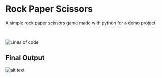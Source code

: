 # Rock Paper Scissors
A simple rock paper scissors game made with python for a demo project.

<br>

![Lines of code](https://img.shields.io/tokei/lines/github/shikto7/rock_paper_scissors?color=blueviolet&label=lines%20of%20code&style=for-the-badge)

## Final Output
![alt text](https://github.com/shikto7/rock_paper_scissors/blob/main/game_sc.png "Game Screenshot")

